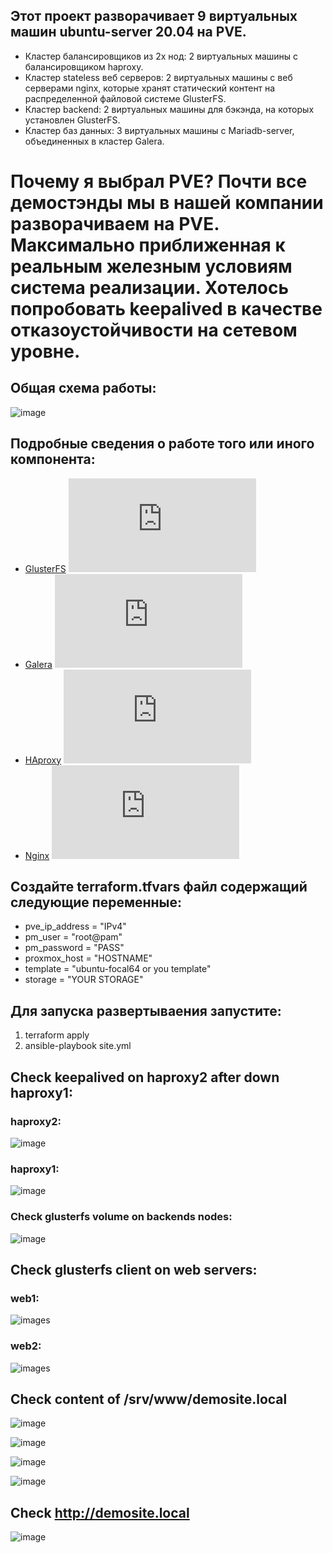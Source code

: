 ## Этот проект разворачивает 9 виртуальных машин ubuntu-server 20.04 на PVE.
- Кластер балансировщиков из 2х нод: 2 виртуальных машины с балансировщиком haproxy.
- Кластер stateless веб серверов: 2 виртуальных машины с веб серверами nginx, которые хранят статический контент на распределенной файловой системе GlusterFS.
- Кластер backend: 2 виртуальных машины для бэкэнда, на которых установлен GlusterFS.
- Кластер баз данных: 3 виртуальных машины с Mariadb-server, объединенных в кластер Galera. 

# Почему я выбрал PVE? Почти все демостэнды мы в нашей компании разворачиваем на PVE. Максимально приближенная к реальным железным условиям система реализации. Хотелось попробовать keepalived в качестве отказоустойчивости на сетевом уровне.

## Общая схема работы:

![image](screens/scheme.png)

## Подробные сведения о работе того или иного компонента:

- [GlusterFS](https://github.com/misha-kuks/diplom/blob/main/roles/glusterfs-server/README.md) ![](https://github.com/misha-kuks/diplom/blob/main/roles/glusterfs-server/README.md)
- [Galera](https://github.com/misha-kuks/diplom/blob/main/roles/mysql/README.md) ![](https://github.com/misha-kuks/diplom/blob/main/roles/mysql/README.md) 
- [HAproxy](https://github.com/misha-kuks/diplom/blob/main/roles/haproxy/README.md) ![](https://github.com/misha-kuks/diplom/blob/main/roles/haproxy/README.md)
- [Nginx](https://github.com/misha-kuks/diplom/blob/main/roles/nginx/README.md) ![](https://github.com/misha-kuks/diplom/blob/main/roles/nginx/README.md)

## Создайте terraform.tfvars файл содержащий следующие переменные:
- pve_ip_address = "IPv4" 
- pm_user = "root@pam" 
- pm_password = "PASS" 
- proxmox_host = "HOSTNAME" 
- template = "ubuntu-focal64 or you template" 
- storage = "YOUR STORAGE"

## Для запуска развертываения запустите:
1. terraform apply
2. ansible-playbook site.yml




## Check keepalived on haproxy2 after down haproxy1:

### haproxy2:

![image](screens/keepalived_haproxy2.png)

### haproxy1:

![image](screens/keepalived_haproxy1.png)

### Check glusterfs volume on backends nodes:


![image](screens/gluster_volume.png)

## Check glusterfs client on web servers:

### web1:

![images](screens/web1_glusterclient.png)

### web2:

![images](screens/web2_gluster_client.png)

## Check content of /srv/www/demosite.local

![image](screens/content_back1.png)

![image](screens/content_back2.png)

![image](screens/content_web1.png)

![image](screens/content_web2.png)

## Check http://demosite.local

![image](screens/demosite.png)

